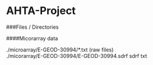# AHTA-Project

###Files / Directories

####Micorarray data  

./microarray/E-GEOD-30994/*.txt (raw files)  
./micorarray/E-GEOD-30994/E-GEOD-30994.sdrf sdrf txt